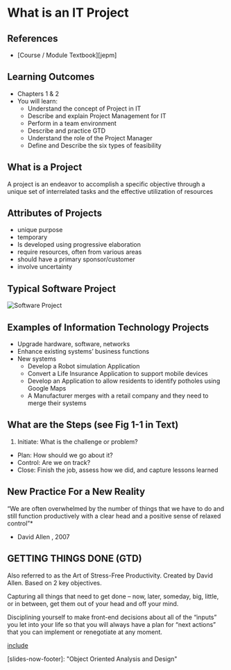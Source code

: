 # What is an IT Project

## References

- [Course / Module Textbook][jepm]

## Learning Outcomes ##
- Chapters 1 & 2
- You will learn:
	- Understand the concept of Project in IT
	-  Describe and explain Project Management for IT
	- Perform in a team environment
	-  Describe and practice GTD
	- Understand the role of the Project Manager
	- Define and Describe the six types of feasibility
	
## What is a Project 
A project is an endeavor to accomplish a specific objective through a unique set of interrelated tasks and the effective utilization of resources
 
## Attributes of Projects
- unique purpose
- temporary
- Is developed using progressive elaboration
- require resources, often from various areas
- should have a primary sponsor/customer
- involve uncertainty

## Typical Software Project
![Software Project][software-project]

## Examples of Information Technology Projects
- Upgrade hardware, software, networks
- Enhance existing systems’ business functions
- New systems
	- Develop a Robot simulation Application 
	- Convert a Life Insurance Application to support mobile devices
	- Develop an Application to allow residents to identify potholes using Google Maps
	- A Manufacturer merges with a retail company and they need to merge their systems

## What are the Steps (see Fig 1-1 in Text)
1. Initiate: What is the challenge or problem?
- Plan: How should we go about it?
- Control: Are we on track?
- Close: Finish the job, assess how we did, and capture lessons learned

## New Practice For a New Reality
 “We are often overwhelmed by the number of things that we have to do and still function productively with a clear head and a positive sense of relaxed control”*
 
* David Allen , 2007

##  GETTING THINGS DONE  (GTD)

Also referred to as the Art of Stress-Free Productivity.  Created by David Allen.
Based on 2 key objectives.

Capturing all things that need to get done – now, later, someday, big, little, or in between, get them out of your head and off your mind.

Disciplining yourself to make front-end decisions about all of the “inputs” you let into your life so that you will always have a plan for “next actions” that you can implement or renegotiate at any moment.

[include](pages/textbooks.md)

[software-project]: https://www.dropbox.com/s/jdzp3uzj6g4hqyw/software-project.jpg?raw=1

[slides-now-footer]: "Object Oriented Analysis and Design"
